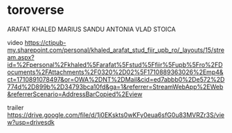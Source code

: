 # toroverse
ARAFAT KHALED MARIUS
SANDU ANTONIA
VLAD STOICA

video
https://ctipub-my.sharepoint.com/personal/khaled_arafat_stud_fiir_upb_ro/_layouts/15/stream.aspx?id=%2Fpersonal%2Fkhaled%5Farafat%5Fstud%5Ffiir%5Fupb%5Fro%2FDocuments%2FAttachments%2F0320%2D02%5F1710889363026%2Emp4&ct=1710891078497&or=OWA%2DNT%2DMail&cid=ed7abbb0%2De572%2D774d%2D899b%2D34793bca10fd&ga=1&referrer=StreamWebApp%2EWeb&referrerScenario=AddressBarCopied%2Eview

trailer
https://drive.google.com/file/d/1j0EKskts0wKFy0eua6sfG0u83MVRZr3S/view?usp=drivesdk
